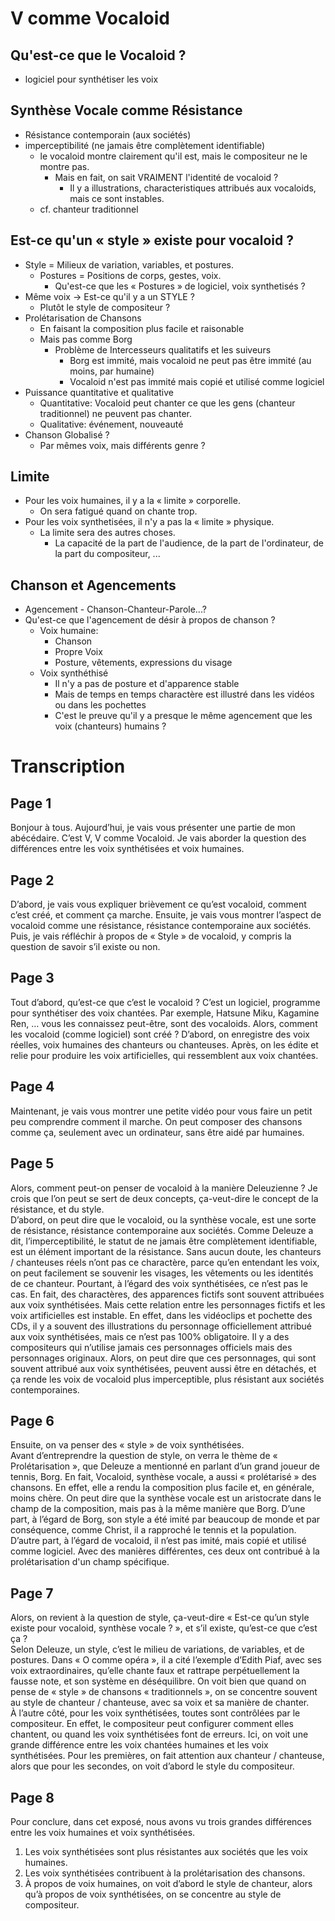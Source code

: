 # V comme Vocaloid

## Qu'est-ce que le Vocaloid ?
- logiciel pour synthétiser les voix

## Synthèse Vocale comme Résistance
- Résistance contemporain (aux sociétés)
- imperceptibilité (ne jamais être complètement identifiable)
    - le vocaloid montre clairement qu'il est, mais le compositeur ne le montre pas.
        - Mais en fait, on sait VRAIMENT l'identité de vocaloid ?
            - Il y a illustrations, characteristiques attribués aux vocaloids, mais ce sont instables.
    - cf. chanteur traditionnel


## Est-ce qu'un « style » existe pour vocaloid ?
- Style = Milieux de variation, variables, et postures.
    - Postures = Positions de corps, gestes, voix.
        - Qu'est-ce que les « Postures » de logiciel, voix synthetisés ?
- Même voix -> Est-ce qu'il y a un STYLE ?
    - Plutôt le style de compositeur ?
- Prolétarisation de Chansons
    - En faisant la composition plus facile et raisonable
    - Mais pas comme Borg
        - Problème de Intercesseurs qualitatifs et les suiveurs
            - Borg est immité, mais vocaloid ne peut pas être immité (au moins, par humaine)
            - Vocaloid n'est pas immité mais copié et utilisé comme logiciel
- Puissance quantitative et qualitative
    - Quantitative: Vocaloid peut chanter ce que les gens (chanteur traditionnel) ne peuvent pas chanter.
    - Qualitative: événement, nouveauté
- Chanson Globalisé ?
    - Par mêmes voix, mais différents genre ?

## Limite
- Pour les voix humaines, il y a la « limite » corporelle.
    - On sera fatigué quand on chante trop.
- Pour les voix synthetisées, il n'y a pas la « limite » physique.
    - La limite sera des autres choses.
        - La capacité de la part de l'audience, de la part de l'ordinateur, de la part du compositeur, ...

## Chanson et Agencements
- Agencement - Chanson-Chanteur-Parole...?
- Qu'est-ce que l'agencement de désir à propos de chanson ?
    - Voix humaine:
        - Chanson
        - Propre Voix
        - Posture, vêtements, expressions du visage
    - Voix synthéthisé
        - Il n'y a pas de posture et d'apparence stable
        - Mais de temps en temps charactère est illustré dans les vidéos ou dans les pochettes
        - C'est le preuve qu'il y a presque le même agencement que les voix (chanteurs) humains ?

# Transcription
## Page 1
Bonjour à tous. Aujourd’hui, je vais vous présenter une partie de mon abécédaire. C’est V, V comme Vocaloid. Je vais aborder la question des différences entre les voix synthétisées et voix humaines.
## Page 2
D’abord, je vais vous expliquer brièvement ce qu’est vocaloid, comment c’est créé, et comment ça marche. Ensuite, je vais vous montrer l’aspect de vocaloid comme une résistance, résistance contemporaine aux sociétés. Puis, je vais réfléchir à propos de « Style » de vocaloid, y compris la question de savoir s’il existe ou non.
## Page 3
Tout d’abord, qu’est-ce que c’est le vocaloid ? C’est un logiciel, programme pour synthétiser des voix chantées. Par exemple, Hatsune Miku, Kagamine Ren, … vous les connaissez peut-être, sont des vocaloids. Alors, comment les vocaloid (comme logiciel) sont créé ? D’abord, on enregistre des voix réelles, voix humaines des chanteurs ou chanteuses. Après, on les édite et relie pour produire les voix artificielles, qui ressemblent aux voix chantées.
## Page 4
Maintenant, je vais vous montrer une petite vidéo pour vous faire un petit peu comprendre comment il marche.
On peut composer des chansons comme ça, seulement avec un ordinateur, sans être aidé par humaines.
## Page 5
Alors, comment peut-on penser de vocaloid à la manière Deleuzienne ? Je crois que l’on peut se sert de deux concepts, ça-veut-dire le concept de la résistance, et du style.  
D’abord, on peut dire que le vocaloid, ou la synthèse vocale, est une sorte de résistance, résistance contemporaine aux sociétés. Comme Deleuze a dit, l’imperceptibilité, le statut de ne jamais être complètement identifiable, est un élément important de la résistance. Sans aucun doute, les chanteurs / chanteuses réels n’ont pas ce charactère, parce qu’en entendant les voix, on peut facilement se souvenir les visages, les vêtements ou les identités de ce chanteur. Pourtant, à l’égard des voix synthétisées, ce n’est pas le cas. En fait, des charactères, des apparences fictifs sont souvent attribuées aux voix synthétisées. Mais cette relation entre les personnages fictifs et les voix artificielles est instable. En effet, dans les vidéoclips et pochette des CDs, il y a souvent des illustrations du personnage officiellement attribué aux voix synthétisées, mais ce n’est pas 100% obligatoire. Il y a des compositeurs qui n’utilise jamais ces personnages officiels mais des personnages originaux. Alors, on peut dire que ces personnages, qui sont souvent attribué aux voix synthétisées, peuvent aussi être en détachés, et ça rende les voix de vocaloid plus imperceptible, plus résistant aux sociétés contemporaines.
## Page 6
Ensuite, on va penser des « style » de voix synthétisées.  
Avant d’entreprendre la question de style, on verra le thème de « Prolétarisation », que Deleuze a mentionné en parlant d’un grand joueur de tennis, Borg. En fait, Vocaloid, synthèse vocale, a aussi « prolétarisé » des chansons. En effet, elle a rendu la composition plus facile et, en générale, moins chère. On peut dire que la synthèse vocale est un aristocrate dans le champ de la composition, mais pas à la même manière que Borg. D’une part, à l’égard de Borg, son style a été imité par beaucoup de monde et par conséquence, comme Christ, il a rapproché le tennis et la population. D’autre part, à l’égard de vocaloid, il n’est pas imité, mais copié et utilisé comme logiciel. Avec des manières différentes, ces deux ont contribué à la prolétarisation d'un champ spécifique.
## Page 7
Alors, on revient à la question de style, ça-veut-dire « Est-ce qu’un style existe pour vocaloid, synthèse vocale ? », et s’il existe, qu’est-ce que c’est ça ?  
Selon Deleuze, un style, c’est le milieu de variations, de variables, et de postures. Dans « O comme opéra », il a cité l’exemple d’Edith Piaf, avec ses voix extraordinaires, qu’elle chante faux et rattrape perpétuellement la fausse note, et son système en déséquilibre. On voit bien que quand on pense de « style » de chansons « traditionnels », on se concentre souvent au style de chanteur / chanteuse, avec sa voix et sa manière de chanter.  
À l’autre côté, pour les voix synthétisées, toutes sont contrôlées par le compositeur. En effet, le compositeur peut configurer comment elles chantent, ou quand les voix synthétisées font de erreurs. Ici, on voit une grande différence entre les voix chantées humaines et les voix synthétisées. Pour les premières, on fait attention aux chanteur / chanteuse, alors que pour les secondes, on voit d’abord le style du compositeur.
## Page 8
Pour conclure, dans cet exposé, nous avons vu trois grandes différences entre les voix humaines et voix synthétisées.
1. Les voix synthétisées sont plus résistantes aux sociétés que les voix humaines.
2. Les voix synthétisées contribuent à la prolétarisation des chansons.
3. À propos de voix humaines, on voit d’abord le style de chanteur, alors qu’à propos de voix synthétisées, on se concentre au style de compositeur.
